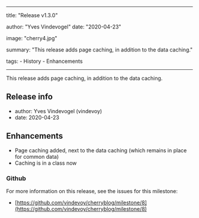---

title: "Release v1.3.0"

author: "Yves Vindevogel"
date: "2020-04-23"

image: "cherry4.jpg"

summary: "This release adds page caching, in addition to the data caching."

tags:
    - History
    - Enhancements

----------

This release adds page caching, in addition to the data caching.

## Release info

- author: Yves Vindevogel (vindevoy)
- date: 2020-04-23

## Enhancements

- Page caching added, next to the data caching (which remains in place for common data)
- Caching is in a class now

### Github 

For more information on this release, see the issues for this milestone:

- [https://github.com/vindevoy/cherryblog/milestone/8](https://github.com/vindevoy/cherryblog/milestone/8)